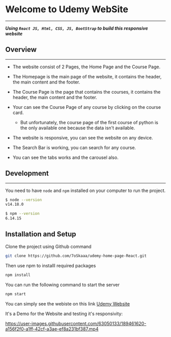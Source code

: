# Welcome to Udemy WebSite

---

***Using `React JS, Html, CSS, JS, BootStrap` to build this responsive website***

## Overview

---

- The website consist of 2 Pages, the Home Page and the Course Page.

- The Homepage is the main page of the website, it contains the header, the main content and the footer.

- The Course Page is the page that contains the courses, it contains the header, the main content and the footer.

- Your can see the Course Page of any course by clicking on the course card.
  - But unfortunately, the course page of the first course of python is the only available one because the data isn't available.

- The website is responsive, you can see the website on any device.

- The Search Bar is working, you can search for any course.

- You can see the tabs works and the carousel also.

## Development

---
You need to have `node` and `npm` installed on your computer to run the project.

```Bash
$ node --version
v14.18.0

$ npm --version
6.14.15
```

## Installation and Setup

Clone the project using Github command

```Bash
git clone https://github.com/7oSkaaa/udemy-home-page-React.git
```

Then use npm to installl required packages

```Bash
npm install
```

You can run the following command to start the server

```Bash
npm start
```

You can simply see the webiste on this link [Udemy Website](https://7oskaaa.github.io/udemy-home-page-React/)

It's a Demo for the Website and testing it's responsivity:

<https://user-images.githubusercontent.com/63050133/189461620-a156f2f0-a1ff-42cf-a3ae-ef8a231bf387.mp4>
